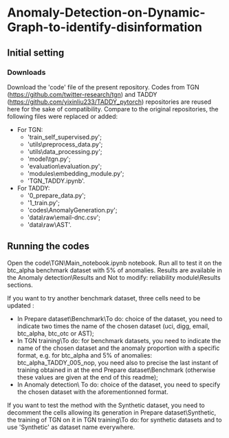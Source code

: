 # Anomaly-Detection-on-Dynamic-Graph-to-identify-disinformation

## Initial setting

### Downloads

Download the 'code' file of the present repository. Codes from TGN (https://github.com/twitter-research/tgn) and TADDY (https://github.com/yixinliu233/TADDY_pytorch) repositories are reused here for the sake of compatibility.
Compare to the original repositories, the following files were replaced or added:
 - For TGN:
   - 'train_self_supervised.py';
   - 'utils\preprocess_data.py';
   - 'utils\data_processing.py';
   - 'model\tgn.py';
   - 'evaluation\evaluation.py';
   - 'modules\embedding_module.py';
   - 'TGN_TADDY.ipynb'.
 - For TADDY:
   - '0_prepare_data.py';
   - '1_train.py';
   - 'codes\AnomalyGeneration.py';
   - 'data\raw\email-dnc.csv';
   - 'data\raw\AST'.

## Running the codes

Open the code\TGN\Main_notebook.ipynb notebook. Run all to test it on the btc_alpha benchmark dataset with 5% of anomalies. Results are available in the Anomaly detection\Results and Not to modify: reliability module\Results sections.

If you want to try another benchmark dataset, three cells need to be updated :
 - In Prepare dataset\Benchmark\To do: choice of the dataset, you need to indicate two times the name of the chosen dataset (uci, digg, email, btc_alpha, btc_otc or AST);
 - In TGN training\To do: for benchmark datasets, you need to indicate the name of the chosen dataset and the anomaly proportion with a specific format, e.g. for btc_alpha and 5% of anomalies: btc_alpha_TADDY_005_nop, you need also to precise the last instant of training obtained in at the end Prepare dataset\Benchmark (otherwise these values are given at the end of this readme);
 - In Anomaly detection\ To do: choice of the dataset, you need to specify the chosen dataset with the aforementionned format.

If you want to test the method with the Synthetic dataset, you need to decomment the cells allowing its generation in Prepare dataset\Synthetic, the training of TGN on  it in TGN training\To do: for synthetic datasets and to use 'Synthetic' as dataset name everywhere.

